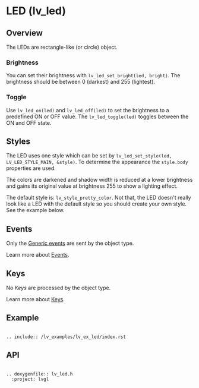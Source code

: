 # LED (lv_led)

## Overview

The LEDs are rectangle-like (or circle) object. 

### Brightness
You can set their brightness with `lv_led_set_bright(led, bright)`. The brightness should be between 0 (darkest) and 255 (lightest).

### Toggle
Use `lv_led_on(led)` and `lv_led_off(led)` to set the brightness to a predefined  ON or OFF value.  The `lv_led_toggle(led)` toggles between the ON and OFF state.

## Styles

The LED uses one style which can be set by `lv_led_set_style(led, LV_LED_STYLE_MAIN, &style)`. 
To determine the appearance the `style.body` properties are used. 

The colors are darkened and shadow width is reduced at a lower brightness and gains its original value at brightness 255 to show a lighting effect.  

The default style is: `lv_style_pretty_color`. Not that, the LED doesn't really look like a LED with the default style so you should create your own style. See the example below.

## Events
Only the [Generic events](/overview/event.html#generic-events) are sent by the object type.

Learn more about [Events](/overview/event).

## Keys
No *Keys* are processed by the object type.

Learn more about [Keys](/overview/indev).

## Example

```eval_rst

.. include:: /lv_examples/lv_ex_led/index.rst

```

## API 

```eval_rst

.. doxygenfile:: lv_led.h
  :project: lvgl
        
```
